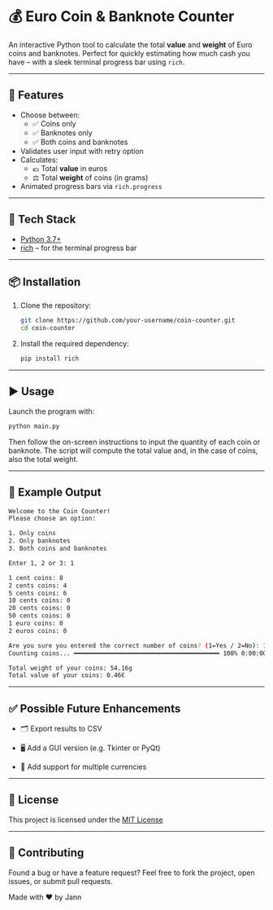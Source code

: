 # 💰 Euro Coin & Banknote Counter

An interactive Python tool to calculate the total **value** and **weight** of Euro coins and banknotes. Perfect for quickly estimating how much cash you have – with a sleek terminal progress bar using `rich`.

---

## 🚀 Features

- Choose between:
  - ✅ Coins only
  - ✅ Banknotes only
  - ✅ Both coins and banknotes
- Validates user input with retry option
- Calculates:
  - 💶 Total **value** in euros
  - ⚖️ Total **weight** of coins (in grams)
- Animated progress bars via `rich.progress`

---

## 🧰 Tech Stack

- [Python 3.7+](https://www.python.org/)
- [rich](https://github.com/Textualize/rich) – for the terminal progress bar

---

## 📦 Installation

1. Clone the repository:
   ```bash
   git clone https://github.com/your-username/coin-counter.git
   cd coin-counter
   ```
2. Install the required dependency:
   ```bash
   pip install rich
   ```

---

## ▶️ Usage

Launch the program with:
```bash
python main.py
```
Then follow the on-screen instructions to input the quantity of each coin or banknote.
The script will compute the total value and, in the case of coins, also the total weight.

---

## 🧪 Example Output

```bash
Welcome to the Coin Counter!
Please choose an option:

1. Only coins
2. Only banknotes
3. Both coins and banknotes

Enter 1, 2 or 3: 1

1 cent coins: 8 
2 cents coins: 4
5 cents coins: 6
10 cents coins: 0
20 cents coins: 0
50 cents coins: 0
1 euro coins: 0
2 euros coins: 0

Are you sure you entered the correct number of coins? (1=Yes / 2=No): 1
Counting coins... ━━━━━━━━━━━━━━━━━━━━━━━━━━━━━━━━━━━━━━━━ 100% 0:00:00

Total weight of your coins: 54.16g
Total value of your coins: 0.46€
```

---

## ✅ Possible Future Enhancements

- 🗂 Export results to CSV

- 🖥 Add a GUI version (e.g. Tkinter or PyQt)

- 💱 Add support for multiple currencies

---

## 📄 License

This project is licensed under the [MIT License](https://mit-license.org)

---

## 🙌 Contributing

Found a bug or have a feature request?
Feel free to fork the project, open issues, or submit pull requests.

Made with ❤️ by Jann
